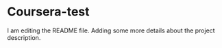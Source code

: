 # Coursera-test
I am editing the README file. Adding some more details about the project description.
